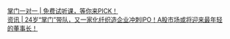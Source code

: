   
[掌门一对一 | 免费试听课，等你来PICK！](http://www.dianyue.me/archives/746/rzq5eiudu55eurfm/)  
[资讯 | 24岁“掌门”带队，又一家化纤织造企业冲刺IPO！A股市场或将迎来最年轻的董事长！](http://www.dianyue.me/archives/694/c9ii9hnh45wsexih/)